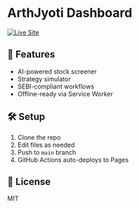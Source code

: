# ArthJyoti Dashboard

[![Live Site](https://img.shields.io/badge/GitHub%20Pages-Live-green)](https://arthyjyotiai.github.io/ARTHJYOTI-WEB/)

## 🚀 Features
- AI-powered stock screener
- Strategy simulator
- SEBI-compliant workflows
- Offline-ready via Service Worker

## 🛠 Setup
1. Clone the repo
2. Edit files as needed
3. Push to `main` branch
4. GitHub Actions auto-deploys to Pages

## 📄 License
MIT
